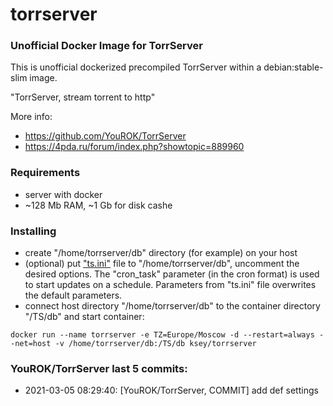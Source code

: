 # torrserver
### Unofficial Docker Image for TorrServer

This is unofficial dockerized precompiled TorrServer within a debian:stable-slim image.

"TorrServer, stream torrent to http"

More info:
- https://github.com/YouROK/TorrServer
- https://4pda.ru/forum/index.php?showtopic=889960

### Requirements

* server with docker
* ~128 Mb RAM, ~1 Gb for disk cashe 

### Installing

- сreate "/home/torrserver/db" directory (for example) on your host
- (optional) put ["ts.ini"](https://raw.githubusercontent.com/MrKsey/torrserver/master/ts.ini) file to "/home/torrserver/db", uncomment the desired options. The "cron_task" parameter (in the cron format) is used to start updates on a schedule. Parameters from "ts.ini" file overwrites the default parameters.
- connect host directory "/home/torrserver/db" to the container directory "/TS/db" and start container:
```
docker run --name torrserver -e TZ=Europe/Moscow -d --restart=always --net=host -v /home/torrserver/db:/TS/db ksey/torrserver
```








### YouROK/TorrServer last 5 commits:
* 2021-03-05 08:29:40: [YouROK/TorrServer, COMMIT] add def settings
